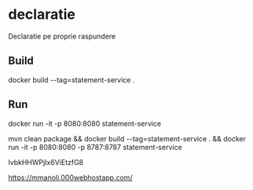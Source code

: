 # declaratie
Declaratie pe proprie raspundere

## Build
docker build --tag=statement-service .

## Run
docker run -it -p 8080:8080 statement-service

mvn clean package && docker build --tag=statement-service . && docker run -it -p 8080:8080 -p 8787:8787 statement-service


lvbkHHWPjIx6ViEtzfG8

https://mmanoli.000webhostapp.com/